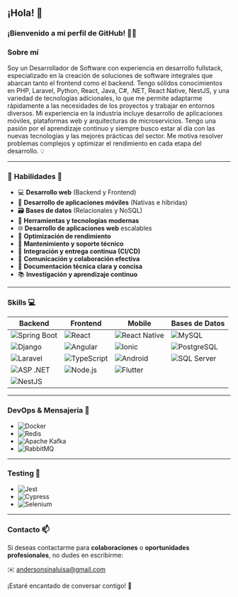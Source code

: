 ## ¡Hola! 👋  
### ¡Bienvenido a mi perfil de GitHub! 👨‍💻  

### Sobre mí  
Soy un Desarrollador de Software con experiencia en desarrollo fullstack, especializado en la creación de soluciones de software integrales que abarcan tanto el frontend como el backend. Tengo sólidos conocimientos en PHP, Laravel, Python, React, Java, C#, .NET, React Native, NestJS, y una variedad de tecnologías adicionales, lo que me permite adaptarme rápidamente a las necesidades de los proyectos y trabajar en entornos diversos. Mi experiencia en la industria incluye desarrollo de aplicaciones móviles, plataformas web y arquitecturas de microservicios.
Tengo una pasión por el aprendizaje continuo y siempre busco estar al día con las nuevas tecnologías y las mejores prácticas del sector. Me motiva resolver problemas complejos y optimizar el rendimiento en cada etapa del desarrollo. 💡

---

### 🚀 **Habilidades** 🔧

- 💻 **Desarrollo web** (Backend y Frontend)
- 📱 **Desarrollo de aplicaciones móviles** (Nativas e híbridas)
- 🗃️ **Bases de datos** (Relacionales y NoSQL)
- 🔧 **Herramientas y tecnologías modernas**
- 🌐 **Desarrollo de aplicaciones web** escalables
- 🚀 **Optimización de rendimiento**
- 🧰 **Mantenimiento y soporte técnico**
- 🧩 **Integración y entrega continua (CI/CD)**
- 💬 **Comunicación y colaboración efectiva**
- 📝 **Documentación técnica clara y concisa**
- 📚 **Investigación y aprendizaje continuo**

---

### **Skills** 💻

| Backend           | Frontend          | Mobile           | Bases de Datos    |
|-------------------|-------------------|------------------|-------------------|
| ![Spring Boot](https://img.shields.io/badge/-Spring%20Boot-6DB33F?logo=spring&logoColor=white)   | ![React](https://img.shields.io/badge/-React-61DAFB?logo=react&logoColor=black)   | ![React Native](https://img.shields.io/badge/-React%20Native-61DAFB?logo=react&logoColor=black)  | ![MySQL](https://img.shields.io/badge/-MySQL-4479A1?logo=mysql&logoColor=white)   |
| ![Django](https://img.shields.io/badge/-Django-092E20?logo=django&logoColor=white) | ![Angular](https://img.shields.io/badge/-Angular-DD0031?logo=angular&logoColor=white) | ![Ionic](https://img.shields.io/badge/-Ionic-3880FF?logo=ionic&logoColor=white) | ![PostgreSQL](https://img.shields.io/badge/-PostgreSQL-336791?logo=postgresql&logoColor=white) |
| ![Laravel](https://img.shields.io/badge/-Laravel-FF2D20?logo=laravel&logoColor=white) | ![TypeScript](https://img.shields.io/badge/-TypeScript-007ACC?logo=typescript&logoColor=white) | ![Android](https://img.shields.io/badge/-Android-3DDC84?logo=android&logoColor=white)         | ![SQL Server](https://img.shields.io/badge/-SQL%20Server-CC2927?logo=microsoft-sql-server&logoColor=white) |
| ![ASP .NET](https://img.shields.io/badge/-ASP%20.NET-512BD4?logo=dotnet&logoColor=white)  | ![Node.js](https://img.shields.io/badge/-Node.js-339933?logo=nodedotjs&logoColor=white) | ![Flutter](https://img.shields.io/badge/-Flutter-02569B?logo=flutter&logoColor=white)   |   |
| ![NestJS](https://img.shields.io/badge/-NestJS-E0234E?logo=nestjs&logoColor=white) |   |   |   |

---

### **DevOps & Mensajería** 🔧

- ![Docker](https://img.shields.io/badge/-Docker-2496ED?logo=docker&logoColor=white)
- ![Redis](https://img.shields.io/badge/-Redis-DC382D?logo=redis&logoColor=white)
- ![Apache Kafka](https://img.shields.io/badge/-Apache%20Kafka-231F20?logo=apache-kafka&logoColor=white)
- ![RabbitMQ](https://img.shields.io/badge/-RabbitMQ-FF6600?logo=rabbitmq&logoColor=white)

---

### **Testing** 🧪

- ![Jest](https://img.shields.io/badge/-Jest-C21325?logo=jest&logoColor=white)
- ![Cypress](https://img.shields.io/badge/-Cypress-17202C?logo=cypress&logoColor=white)
- ![Selenium](https://img.shields.io/badge/-Selenium-43B02A?logo=selenium&logoColor=white)

---

### **Contacto** 📫  
Si deseas contactarme para **colaboraciones** o **oportunidades profesionales**, no dudes en escribirme:  

✉️ [andersonsinaluisa@gmail.com](mailto:andersonsinaluisa@gmail.com)

¡Estaré encantado de conversar contigo! 🤝
